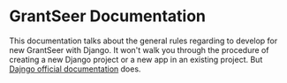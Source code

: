 GrantSeer Documentation
=======================

This documentation talks about the general rules regarding to develop for new GrantSeer with Django. It won't walk you through the procedure of creating a new Django project or a new app in an existing project. But [Dajngo official documentation](https://docs.djangoproject.com/en/1.6/) does.
